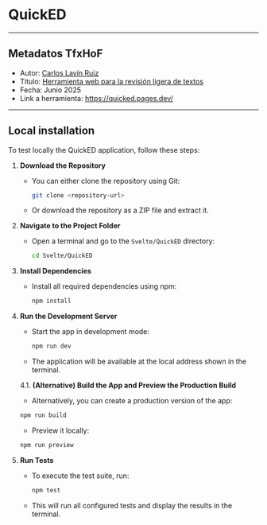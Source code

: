 # QuickED

---

## Metadatos TfxHoF

- Autor: [Carlos Lavín Ruiz]()
- Título: [Herramienta web para la revisión ligera de textos](https://repositorio.unican.es/xmlui/handle/10902/33693)
- Fecha: Junio 2025
- Link a herramienta: https://quicked.pages.dev/

---

## Local installation

To test locally the QuickED application, follow these steps:

1. **Download the Repository**
   - You can either clone the repository using Git:
     ```bash
     git clone <repository-url>
     ```
   - Or download the repository as a ZIP file and extract it.

2. **Navigate to the Project Folder**
   - Open a terminal and go to the `Svelte/QuickED` directory:
     ```bash
     cd Svelte/QuickED
     ```

3. **Install Dependencies**
   - Install all required dependencies using npm:
     ```bash
     npm install
     ```

4. **Run the Development Server**
   - Start the app in development mode:
     ```bash
     npm run dev
     ```
   - The application will be available at the local address shown in the terminal.

   4.1. **(Alternative) Build the App and Preview the Production Build**
      - Alternatively, you can create a production version of the app:
      ```bash
      npm run build
      ```
      - Preview it locally:
      ```bash
      npm run preview
      ```
5. **Run Tests**
   - To execute the test suite, run:
     ```bash
     npm test
     ```
   - This will run all configured tests and display the results in the terminal.
